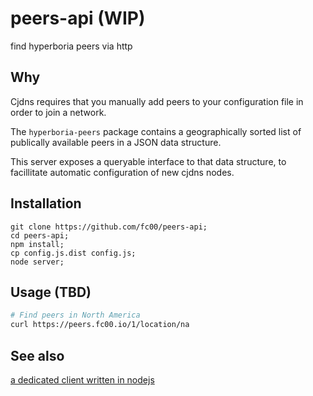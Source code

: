 # peers-api (WIP)

find hyperboria peers via http

## Why

Cjdns requires that you manually add peers to your configuration file in order to join a network.

The `hyperboria-peers` package contains a geographically sorted list of publically available peers in a JSON data structure.

This server exposes a queryable interface to that data structure, to facillitate automatic configuration of new cjdns nodes.

## Installation

```
git clone https://github.com/fc00/peers-api;
cd peers-api;
npm install;
cp config.js.dist config.js;
node server;
```

## Usage (TBD)

```Bash
# Find peers in North America
curl https://peers.fc00.io/1/location/na
```

## See also

[a dedicated client written in nodejs](https://github.com/fc00/peers-api-client)
